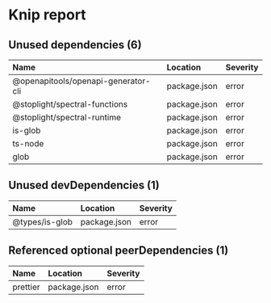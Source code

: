 # Knip report

## Unused dependencies (6)

| Name                                | Location     | Severity |
| :---------------------------------- | :----------- | :------- |
| @openapitools/openapi-generator-cli | package.json | error    |
| @stoplight/spectral-functions       | package.json | error    |
| @stoplight/spectral-runtime         | package.json | error    |
| is-glob                             | package.json | error    |
| ts-node                             | package.json | error    |
| glob                                | package.json | error    |

## Unused devDependencies (1)

| Name           | Location     | Severity |
| :------------- | :----------- | :------- |
| @types/is-glob | package.json | error    |

## Referenced optional peerDependencies (1)

| Name     | Location     | Severity |
| :------- | :----------- | :------- |
| prettier | package.json | error    |

